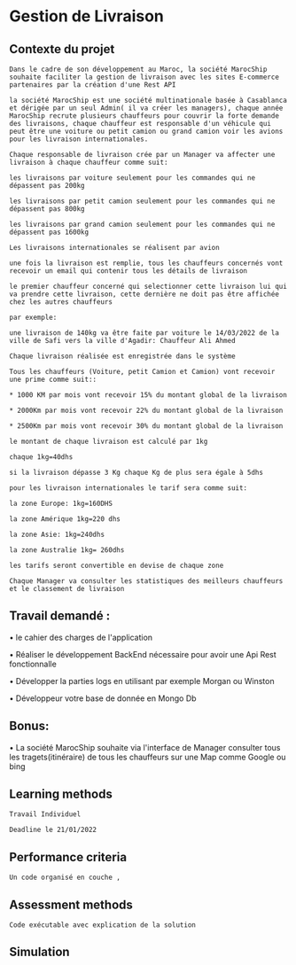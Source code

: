 # Gestion de Livraison

## Contexte du projet

```
Dans le cadre de son développement au Maroc, la société MarocShip souhaite faciliter la gestion de livraison avec les sites E-commerce partenaires par la création d'une Rest API

la société MarocShip est une société multinationale basée à Casablanca et dérigée par un seul Admin( il va créer les managers), chaque année MarocShip recrute plusieurs chauffeurs pour couvrir la forte demande des livraisons, chaque chauffeur est responsable d'un véhicule qui peut être une voiture ou petit camion ou grand camion voir les avions pour les livraison internationales.

Chaque responsable de livraison crée par un Manager va affecter une livraison à chaque chauffeur comme suit:

les livraisons par voiture seulement pour les commandes qui ne dépassent pas 200kg

les livraisons par petit camion seulement pour les commandes qui ne dépassent pas 800kg

les livraisons par grand camion seulement pour les commandes qui ne dépassent pas 1600kg

Les livraisons internationales se réalisent par avion

une fois la livraison est remplie, tous les chauffeurs concernés vont recevoir un email qui contenir tous les détails de livraison

le premier chauffeur concerné qui selectionner cette livraison lui qui va prendre cette livraison, cette dernière ne doit pas être affichée chez les autres chauffeurs

par exemple:

une livraison de 140kg va être faite par voiture le 14/03/2022 de la ville de Safi vers la ville d'Agadir: Chauffeur Ali Ahmed

Chaque livraison réalisée est enregistrée dans le système

Tous les chauffeurs (Voiture, petit Camion et Camion) vont recevoir une prime comme suit::

* 1000 KM par mois vont recevoir 15% du montant global de la livraison

* 2000Km par mois vont recevoir 22% du montant global de la livraison

* 2500Km par mois vont recevoir 30% du montant global de la livraison

​le montant de chaque livraison est calculé par 1kg

chaque 1kg=40dhs

si la livraison dépasse 3 Kg chaque Kg de plus sera égale à 5dhs

pour les livraison internationales le tarif sera comme suit:

la zone Europe: 1kg=160DHS

la zone Amérique 1kg=220 dhs

la zone Asie: 1kg=240dhs

la zone Australie 1kg= 260dhs

les tarifs seront convertible en devise de chaque zone

Chaque Manager va consulter les statistiques des meilleurs chauffeurs et le classement de livraison

```

## Travail demandé :

• le cahier des charges de l'application

• Réaliser le développement BackEnd nécessaire pour avoir une Api Rest fonctionnalle

• Développer la parties logs en utilisant par exemple Morgan ou Winston

• Développeur votre base de donnée en Mongo Db

## Bonus:

• La société MarocShip souhaite via l'interface de Manager consulter tous les tragets(itinéraire) de tous les chauffeurs sur une Map comme Google ou bing

## Learning methods

```
Travail Individuel

Deadline le 21/01/2022

```

## Performance criteria

```
Un code organisé en couche ,
```

## Assessment methods

```
Code exécutable avec explication de la solution

```

## Simulation
